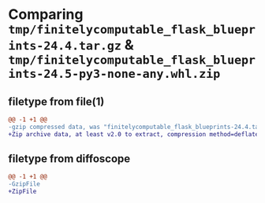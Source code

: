 # Comparing `tmp/finitelycomputable_flask_blueprints-24.4.tar.gz` & `tmp/finitelycomputable_flask_blueprints-24.5-py3-none-any.whl.zip`

## filetype from file(1)

```diff
@@ -1 +1 @@
-gzip compressed data, was "finitelycomputable_flask_blueprints-24.4.tar", last modified: Tue Apr 30 04:44:51 2024, max compression
+Zip archive data, at least v2.0 to extract, compression method=deflate
```

## filetype from diffoscope

```diff
@@ -1 +1 @@
-GzipFile
+ZipFile
```

